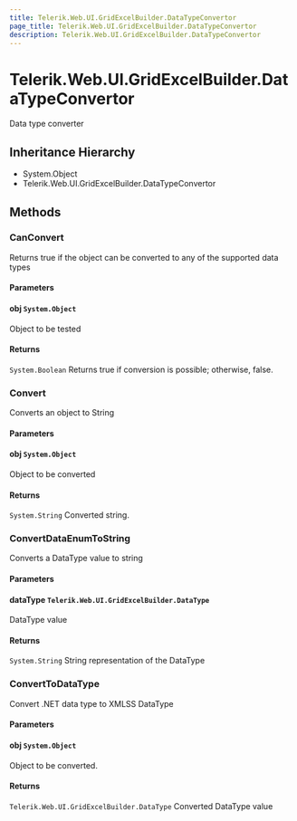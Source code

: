 ```yaml
---
title: Telerik.Web.UI.GridExcelBuilder.DataTypeConvertor
page_title: Telerik.Web.UI.GridExcelBuilder.DataTypeConvertor
description: Telerik.Web.UI.GridExcelBuilder.DataTypeConvertor
---
```


# Telerik.Web.UI.GridExcelBuilder.DataTypeConvertor

Data type converter

## Inheritance Hierarchy

* System.Object
* Telerik.Web.UI.GridExcelBuilder.DataTypeConvertor

## Methods

###  CanConvert

Returns true if the object can be converted to any of the supported data types

#### Parameters

#### obj `System.Object`

Object to be tested

#### Returns

`System.Boolean` Returns true if conversion is possible; otherwise, false.

###  Convert

Converts an object to String

#### Parameters

#### obj `System.Object`

Object to be converted

#### Returns

`System.String` Converted string.

###  ConvertDataEnumToString

Converts a DataType value to string

#### Parameters

#### dataType `Telerik.Web.UI.GridExcelBuilder.DataType`

DataType value

#### Returns

`System.String` String representation of the DataType

###  ConvertToDataType

Convert .NET data type to XMLSS DataType

#### Parameters

#### obj `System.Object`

Object to be converted.

#### Returns

`Telerik.Web.UI.GridExcelBuilder.DataType` Converted DataType value

